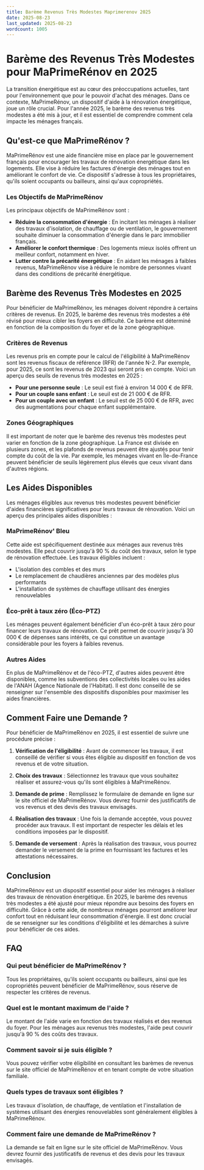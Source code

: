 ```yaml
---
title: Barème Revenus Très Modestes Maprimerenov 2025
date: 2025-08-23
last_updated: 2025-08-23
wordcount: 1005
---
```


# Barème des Revenus Très Modestes pour MaPrimeRénov en 2025

La transition énergétique est au cœur des préoccupations actuelles, tant pour l'environnement que pour le pouvoir d'achat des ménages. Dans ce contexte, MaPrimeRénov, un dispositif d'aide à la rénovation énergétique, joue un rôle crucial. Pour l'année 2025, le barème des revenus très modestes a été mis à jour, et il est essentiel de comprendre comment cela impacte les ménages français.

## Qu'est-ce que MaPrimeRénov ?

MaPrimeRénov est une aide financière mise en place par le gouvernement français pour encourager les travaux de rénovation énergétique dans les logements. Elle vise à réduire les factures d'énergie des ménages tout en améliorant le confort de vie. Ce dispositif s'adresse à tous les propriétaires, qu'ils soient occupants ou bailleurs, ainsi qu'aux copropriétés.

### Les Objectifs de MaPrimeRénov

Les principaux objectifs de MaPrimeRénov sont :

- **Réduire la consommation d'énergie** : En incitant les ménages à réaliser des travaux d'isolation, de chauffage ou de ventilation, le gouvernement souhaite diminuer la consommation d'énergie dans le parc immobilier français.
- **Améliorer le confort thermique** : Des logements mieux isolés offrent un meilleur confort, notamment en hiver.
- **Lutter contre la précarité énergétique** : En aidant les ménages à faibles revenus, MaPrimeRénov vise à réduire le nombre de personnes vivant dans des conditions de précarité énergétique.

## Barème des Revenus Très Modestes en 2025

Pour bénéficier de MaPrimeRénov, les ménages doivent répondre à certains critères de revenus. En 2025, le barème des revenus très modestes a été révisé pour mieux cibler les foyers en difficulté. Ce barème est déterminé en fonction de la composition du foyer et de la zone géographique.

### Critères de Revenus

Les revenus pris en compte pour le calcul de l'éligibilité à MaPrimeRénov sont les revenus fiscaux de référence (RFR) de l'année N-2. Par exemple, pour 2025, ce sont les revenus de 2023 qui seront pris en compte. Voici un aperçu des seuils de revenus très modestes en 2025 :

- **Pour une personne seule** : Le seuil est fixé à environ 14 000 € de RFR.
- **Pour un couple sans enfant** : Le seuil est de 21 000 € de RFR.
- **Pour un couple avec un enfant** : Le seuil est de 25 000 € de RFR, avec des augmentations pour chaque enfant supplémentaire.

### Zones Géographiques

Il est important de noter que le barème des revenus très modestes peut varier en fonction de la zone géographique. La France est divisée en plusieurs zones, et les plafonds de revenus peuvent être ajustés pour tenir compte du coût de la vie. Par exemple, les ménages vivant en Île-de-France peuvent bénéficier de seuils légèrement plus élevés que ceux vivant dans d'autres régions.

## Les Aides Disponibles

Les ménages éligibles aux revenus très modestes peuvent bénéficier d'aides financières significatives pour leurs travaux de rénovation. Voici un aperçu des principales aides disponibles :

### MaPrimeRénov' Bleu

Cette aide est spécifiquement destinée aux ménages aux revenus très modestes. Elle peut couvrir jusqu'à 90 % du coût des travaux, selon le type de rénovation effectuée. Les travaux éligibles incluent :

- L'isolation des combles et des murs
- Le remplacement de chaudières anciennes par des modèles plus performants
- L'installation de systèmes de chauffage utilisant des énergies renouvelables

### Éco-prêt à taux zéro (Éco-PTZ)

Les ménages peuvent également bénéficier d'un éco-prêt à taux zéro pour financer leurs travaux de rénovation. Ce prêt permet de couvrir jusqu'à 30 000 € de dépenses sans intérêts, ce qui constitue un avantage considérable pour les foyers à faibles revenus.

### Autres Aides

En plus de MaPrimeRénov et de l'éco-PTZ, d'autres aides peuvent être disponibles, comme les subventions des collectivités locales ou les aides de l'ANAH (Agence Nationale de l'Habitat). Il est donc conseillé de se renseigner sur l'ensemble des dispositifs disponibles pour maximiser les aides financières.

## Comment Faire une Demande ?

Pour bénéficier de MaPrimeRénov en 2025, il est essentiel de suivre une procédure précise :

1. **Vérification de l'éligibilité** : Avant de commencer les travaux, il est conseillé de vérifier si vous êtes éligible au dispositif en fonction de vos revenus et de votre situation.
   
2. **Choix des travaux** : Sélectionnez les travaux que vous souhaitez réaliser et assurez-vous qu'ils sont éligibles à MaPrimeRénov.

3. **Demande de prime** : Remplissez le formulaire de demande en ligne sur le site officiel de MaPrimeRénov. Vous devrez fournir des justificatifs de vos revenus et des devis des travaux envisagés.

4. **Réalisation des travaux** : Une fois la demande acceptée, vous pouvez procéder aux travaux. Il est important de respecter les délais et les conditions imposées par le dispositif.

5. **Demande de versement** : Après la réalisation des travaux, vous pourrez demander le versement de la prime en fournissant les factures et les attestations nécessaires.

## Conclusion

MaPrimeRénov est un dispositif essentiel pour aider les ménages à réaliser des travaux de rénovation énergétique. En 2025, le barème des revenus très modestes a été ajusté pour mieux répondre aux besoins des foyers en difficulté. Grâce à cette aide, de nombreux ménages pourront améliorer leur confort tout en réduisant leur consommation d'énergie. Il est donc crucial de se renseigner sur les conditions d'éligibilité et les démarches à suivre pour bénéficier de ces aides.

## FAQ

### Qui peut bénéficier de MaPrimeRénov ?

Tous les propriétaires, qu'ils soient occupants ou bailleurs, ainsi que les copropriétés peuvent bénéficier de MaPrimeRénov, sous réserve de respecter les critères de revenus.

### Quel est le montant maximum de l'aide ?

Le montant de l'aide varie en fonction des travaux réalisés et des revenus du foyer. Pour les ménages aux revenus très modestes, l'aide peut couvrir jusqu'à 90 % des coûts des travaux.

### Comment savoir si je suis éligible ?

Vous pouvez vérifier votre éligibilité en consultant les barèmes de revenus sur le site officiel de MaPrimeRénov et en tenant compte de votre situation familiale.

### Quels types de travaux sont éligibles ?

Les travaux d'isolation, de chauffage, de ventilation et l'installation de systèmes utilisant des énergies renouvelables sont généralement éligibles à MaPrimeRénov.

### Comment faire une demande de MaPrimeRénov ?

La demande se fait en ligne sur le site officiel de MaPrimeRénov. Vous devrez fournir des justificatifs de revenus et des devis pour les travaux envisagés.